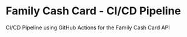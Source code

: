 # Family Cash Card - CI/CD Pipeline

CI/CD Pipeline using GitHub Actions for the Family Cash Card API
